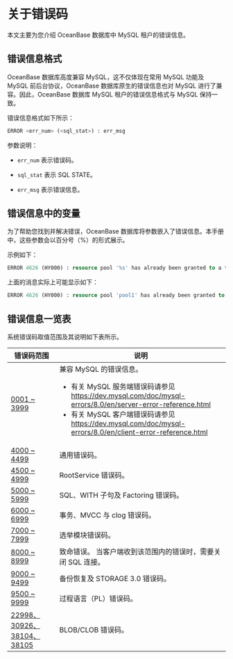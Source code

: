# 关于错误码

本文主要为您介绍 OceanBase 数据库中 MySQL 租户的错误信息。

## 错误信息格式

OceanBase 数据库高度兼容 MySQL，这不仅体现在常用 MySQL 功能及 MySQL 前后台协议，OceanBase 数据库原生的错误信息也对 MySQL 进行了兼容。因此，OceanBase 数据库 MySQL 租户的错误信息格式与 MySQL 保持一致。

错误信息格式如下所示：

```sql
ERROR <err_num> (<sql_stat>) : err_msg
```

参数说明：

* `err_num` 表示错误码。

* `sql_stat` 表示 SQL STATE。

* `err_msg` 表示错误信息。

## 错误信息中的变量

为了帮助您找到并解决错误，OceanBase 数据库将参数嵌入了错误信息。本手册中，这些参数会以百分号（%）的形式展示。

示例如下：

```sql
ERROR 4626 (HY000) : resource pool '%s' has already been granted to a tenant
```

上面的消息实际上可能显示如下：

```sql
ERROR 4626 (HY000) : resource pool 'pool1' has already been granted to a tenant
```

## 错误信息一览表

系统错误码取值范围及其说明如下表所示。

| 错误码范围                                                                  | 说明                                                                                                                                                                                                                                                                                                                    |
|------------------------------------------------------------------------|-----------------------------------------------------------------------------------------------------------------------------------------------------------------------------------------------------------------------------------------------------------------------------------------------------------------------|
| [0001 \~ 3999](/zh-CN/12.reference-mysql-mode/4.error-code-1/2.0001-3999.md)            | 兼容 MySQL 的错误信息。<ul><li>有关 MySQL 服务端错误码请参见 <https://dev.mysql.com/doc/mysql-errors/8.0/en/server-error-reference.html></li> <li>有关 MySQL 客户端错误码请参见 <https://dev.mysql.com/doc/mysql-errors/8.0/en/client-error-reference.html></li></ul>    |
| [4000 \~ 4499](/zh-CN/12.reference-mysql-mode/4.error-code-1/4.4000-4499.md)            | 通用错误码。                                                                                                                                                                                                                                                                                                                |
| [4500 \~ 4999](/zh-CN/12.reference-mysql-mode/4.error-code-1/4.4500-4999.md)            | RootService 错误码。                                                                                                                                                                                                                                                                                                      |
| [5000 \~ 5999](/zh-CN/12.reference-mysql-mode/4.error-code-1/5.5000-5999.md)            | SQL、WITH 子句及 Factoring 错误码。                                                                                                                                                                                                                                                                                           |
| [6000 \~ 6999](/zh-CN/12.reference-mysql-mode/4.error-code-1/6.6000-6999.md)            | 事务、MVCC 与 clog 错误码。                                                                                                                                                                                                                                                                                                   |
| [7000 \~ 7999](/zh-CN/12.reference-mysql-mode/4.error-code-1/7.7000-7999.md)            | 选举模块错误码。                                                                                                                                                                                                                                                                                                              |
| [8000 \~ 8999](/zh-CN/12.reference-mysql-mode/4.error-code-1/8.8000-8999.md)            | 致命错误。 当客户端收到该范围内的错误时，需要关闭 SQL 连接。                                                                                                                                                                                                                                                                     |
| [9000 \~ 9499](/zh-CN/12.reference-mysql-mode/4.error-code-1/9.9000-9499.md)            | 备份恢复及 STORAGE 3.0 错误码。                                                                                                                                                                                                                                                                                                |
| [9500 \~ 9999](/zh-CN/12.reference-mysql-mode/4.error-code-1/10.9500-9999.md)            | 过程语言（PL）错误码。                                                                                                                                                                                                                                                                                                         |
| [22998、30926、38104、38105](/zh-CN/12.reference-mysql-mode/4.error-code-1/11.22998-30926-38104-38105.md) | BLOB/CLOB 错误码。                                                                                                                                                                                                                                                                                                        |
